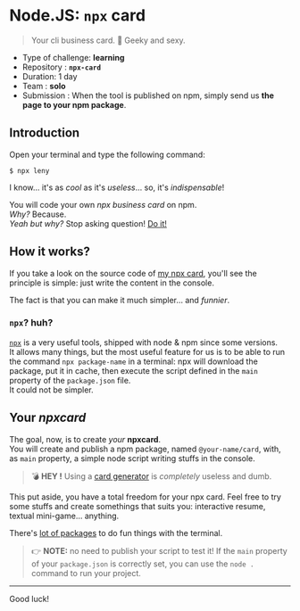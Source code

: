 # Node.JS: `npx` card

> Your cli business card. 👾 Geeky and sexy.

- Type of challenge: **learning**
- Repository : **`npx-card`**
- Duration: 1 day
- Team : **solo**
- Submission : When the tool is published on npm, simply send us **the page to your npm package**.

## Introduction

Open your terminal and type the following command:

    $ npx leny

I know… it's as _cool_ as it's _useless_… so, it's _indispensable_!

You will code your own _npx business card_ on npm.  
_Why?_ Because.  
_Yeah but why?_ Stop asking question! [Do it!](https://gph.is/1RK0H8F)

## How it works?

If you take a look on the source code of [my npx card](https://github.com/leny/npxcard), you'll see the principle is simple: just write the content in the console.

The fact is that you can make it much simpler… and _funnier_.

### `npx`? huh?

[`npx`](https://www.npmjs.com/package/npx) is a very useful tools, shipped with node & npm since some versions.  
It allows many things, but the most useful feature for us is to be able to run the command `npx package-name` in a terminal: npx will download the package, put it in cache, then execute the script defined in the `main` property of the `package.json` file.  
It could not be simpler.

## Your _npxcard_

The goal, now, is to create _your_ **npxcard**.  
You will create and publish a npm package, named `@your-name/card`, with, as `main` property, a simple node script writing stuffs in the console.

> 💣 **HEY !** Using a [card generator](https://www.npmjs.com/package/create-my-card) is _completely_ useless and dumb.

This put aside, you have a total freedom for your npx card. Feel free to try some stuffs and create somethings that suits you: interactive resume, textual mini-game… anything.

There's [lot of packages](https://github.com/sindresorhus/awesome-nodejs#command-line-utilities) to do fun things with the terminal.

> 👉 **NOTE:** no need to publish your script to test it! If the `main` property of your `package.json` is correctly set, you can use the `node .` command to run your project.

---

Good luck!
